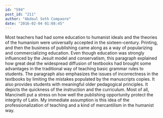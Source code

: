 ```yaml
---
id: "594"
post_id: "211"
author: "Abdoul Seth Compaore"
date: "2016-02-04 01:08:45"
---
```

Most teachers had had some education to humanist ideals and the theories of the humanism were universally accepted in the sixteen-century. Printing, and then the business of publishing came along as a way of popularizing and commercializing education. Even though education was strongly influenced by the Jesuit model and conservatism, this paragraph explained how great deal the widespread diffusion of textbooks had brought some advantages in the traditional way of teaching basic grammar rules to students. The paragraph also emphasizes the issues of incorrectness in the textbooks by limiting the mistakes populated by the manuscripts copies. It also provides students with meaningful older pedagogical principles. It depicts the quickness of the instruction and the curriculum. Most of all, Mancinelli put a stress on how well the publishing opportunity protect the integrity of Latin. My immediate assumption is this idea of the professionalization of teaching and a kind of mercantilism in the humanist way.
